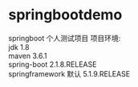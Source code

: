 # springbootdemo
springboot 个人测试项目
项目环境:            
                jdk 1.8    
                maven 3.6.1        
                spring-boot 2.1.8.RELEASE                      
                springframework 默认 5.1.9.RELEASE   
